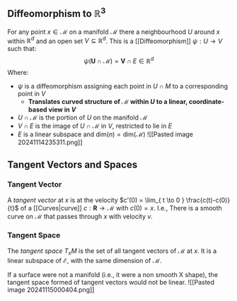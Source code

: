 ## Diffeomorphism to $\mathbb{R}^{3}$
For any point $x\in \mathcal{M}$ on a manifold $\mathcal{M}$ there a neighbourhood $U$ around $x$ within $\mathbb{R}^d$ and an open set $V \subseteq \mathbb{R}^d$. This is a [[Diffeomorphism]] $\psi:U \to V$ such that:
$$
\psi(\mathbf{U} \cap \mathcal{M}) = \mathbf{V} \cap E \in \mathbb{R}^d
$$Where:
* $\psi$ is a diffeomorphism assigning each point in $U \cap M$ to a corresponding point in $V$
	* **Translates curved structure of $\mathcal{M}$ within $U$ to a linear, coordinate-based view in $V$**
* $U \cap \mathcal{M}$ is the portion of $U$ on the manifold $\mathcal{M}$
* $V \cap E$ is the image of $U \cap \mathcal{M}$ in $V$, restricted to lie in $E$
* $E$ is a linear subspace and $\text{dim}(n)=\text{dim}(\mathcal{M})$
![[Pasted image 20241114235311.png]]
## Tangent Vectors and Spaces
### Tangent Vector
A *tangent vector* at $x$ is at the velocity $c'(0) = \lim_{ t \to 0 } \frac{c(t)-c(0)}{t}$ of a [[Curves|curve]] $c:\mathbf{R} \to \mathcal{M}$ with $c(0)=x$. I.e., There is a smooth curve on $\mathcal{M}$ that passes through $x$ with velocity $v$.

### Tangent Space
The *tangent space* $T_{x}M$ is the set of all tangent vectors of $\mathcal{M}$ at $x$. It is a linear subspace of $\mathcal{E}$, with the same dimension of $\mathcal{M}$.

If a surface were not a manifold (i.e., it were a non smooth X shape), the tangent space formed of tangent vectors would not be linear.
![[Pasted image 20241115000404.png]]